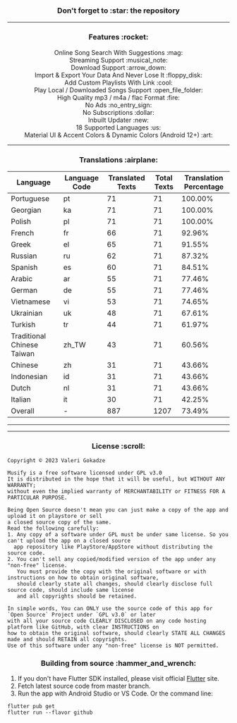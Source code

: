 <h3 align="center">Don't forget to :star: the repository</h3>

---

  <h3 align="center">Features :rocket:</h3>
  <p align="center">
    Online Song Search With Suggestions :mag:<br>
    Streaming Support :musical_note:<br>
    Download Support :arrow_down:<br>
    Import & Export Your Data And Never Lose It :floppy_disk:<br>
    Add Custom Playlists With Link :cool:<br>
    Play Local / Downloaded Songs Support :open_file_folder: <br>
    High Quality mp3 / m4a / flac Format :fire:<br>
    No Ads :no_entry_sign:<br>
    No Subscriptions :dollar:<br>
    Inbuilt Updater :new:<br>
    18 Supported Languages :us:<br>
    Material UI & Accent Colors & Dynamic Colors (Android 12+) :art: <br>

---

<h3 align="center">Translations :airplane:</h3>

<!-- START_TRANSLATION_STATS -->
| Language       | Language Code | Translated Texts | Total Texts | Translation Percentage |
|----------------|---------------|------------------|-------------|------------------------|
| Portuguese | pt | 71 | 71 | 100.00% |
| Georgian | ka | 71 | 71 | 100.00% |
| Polish | pl | 71 | 71 | 100.00% |
| French | fr | 66 | 71 | 92.96% |
| Greek | el | 65 | 71 | 91.55% |
| Russian | ru | 62 | 71 | 87.32% |
| Spanish | es | 60 | 71 | 84.51% |
| Arabic | ar | 55 | 71 | 77.46% |
| German | de | 55 | 71 | 77.46% |
| Vietnamese | vi | 53 | 71 | 74.65% |
| Ukrainian | uk | 48 | 71 | 67.61% |
| Turkish | tr | 44 | 71 | 61.97% |
| Traditional Chinese Taiwan | zh_TW | 43 | 71 | 60.56% |
| Chinese | zh | 31 | 71 | 43.66% |
| Indonesian | id | 31 | 71 | 43.66% |
| Dutch | nl | 31 | 71 | 43.66% |
| Italian | it | 30 | 71 | 42.25% |
| Overall        | - | 887 | 1207 | 73.49% |
<!-- END_TRANSLATION_STATS -->


---
---

<h3 align="center">License :scroll:</h3>

```
Copyright © 2023 Valeri Gokadze

Musify is a free software licensed under GPL v3.0
It is distributed in the hope that it will be useful, but WITHOUT ANY WARRANTY;
without even the implied warranty of MERCHANTABILITY or FITNESS FOR A PARTICULAR PURPOSE.
```

```
Being Open Source doesn't mean you can just make a copy of the app and upload it on playstore or sell
a closed source copy of the same.
Read the following carefully:
1. Any copy of a software under GPL must be under same license. So you can't upload the app on a closed source
  app repository like PlayStore/AppStore without distributing the source code.
2. You can't sell any copied/modified version of the app under any "non-free" license.
   You must provide the copy with the original software or with instructions on how to obtain original software,
   should clearly state all changes, should clearly disclose full source code, should include same license
   and all copyrights should be retained.

In simple words, You can ONLY use the source code of this app for `Open Source` Project under `GPL v3.0` or later
with all your source code CLEARLY DISCLOSED on any code hosting platform like GitHub, with clear INSTRUCTIONS on
how to obtain the original software, should clearly STATE ALL CHANGES made and should RETAIN all copyrights.
Use of this software under any "non-free" license is NOT permitted.
```

<h3 align="center">Building from source :hammer_and_wrench:</h3>

1. If you don't have Flutter SDK installed, please visit official [Flutter](https://flutter.dev/) site.
2. Fetch latest source code from master branch.
3. Run the app with Android Studio or VS Code. Or the command line:

```
flutter pub get
flutter run --flavor github
```